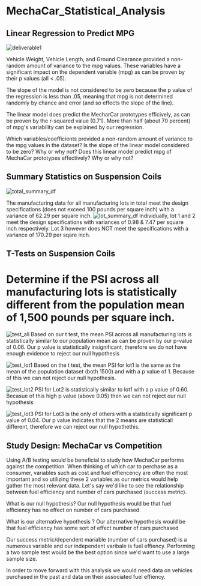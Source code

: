 # MechaCar_Statistical_Analysis

## Linear Regression to Predict MPG

![deliverable1]()

Vehicle Weight, Vehicle Length, and Ground Clearance provided a non-random amount of variance to the mpg values. These variables have a significant impact on the dependent variable (mpg) as can be proven by their p values (all < .05).

The slope of the model is not considered to be zero because the p value of the regression is less than .05, meaning that mpg is not determined randomly by chance and error (and so effects the slope of the line). 

The linear model does predict the MecharCar prototypes efficively, as can be proven by the r-squared value (0.71). More than half (about 70 percent) of mpg's variability can be explained by our regression.

Which variables/coefficients provided a non-random amount of variance to the mpg values in the dataset?
Is the slope of the linear model considered to be zero? Why or why not?
Does this linear model predict mpg of MechaCar prototypes effectively? Why or why not?

## Summary Statistics on Suspension Coils
![total_summary_df]()

The manufacturing data for all manufacturing lots in total meet the design specifications (does not exceed 100 pounds per square inch) with a variance of 62.29 per square inch. 
![lot_summary_df]()
Individually, lot 1 and 2 meet the design specifications with variances of  0.98 & 7.47 per square inch respectively. Lot 3 however does NOT meet the specifications with a variance of  170.29 per sqare inch. 

## T-Tests on Suspension Coils

# Determine if the PSI across all manufacturing lots is statistically different from the population mean of 1,500 pounds per square inch.

![test_all]()
Based on our t test, the mean PSI across all manufacturing lots is statistically similar to our population mean as can be proven by our p-value of 0.06. Our p value is statistically insignificant, therefore we do not have enough evidence to reject our null hypothesis 

![test_lot1]()
Based on the t test, the mean PSI for lot1 is the same as the mean of the population dataset (both 1500) and with a p value of 1. Because of this we can not reject our null hypothesis. 

![test_lot2]()
PSI for Lot2 is statistically similar to lot1 with a p value of 0.60. Becasue of this high p value (above 0.05) then we can not reject our null hypothesis 

![test_lot3]()
PSI for Lot3 is the only of others with a statistically significant p value of 0.04. Our p value indicates that the 2 means are statisticall different, therefore we can reject our null hypothethis. 

## Study Design: MechaCar vs Competition

Using A/B testing would be beneficial to study how MechaCar performs against the competition. When thinking of which car to perchase as a consumer, variables such as cost and fuel effiencency are often the most important and so utilizing these 2 variables as our metrics would help gather the most relevant data. Let's say we'd like to see the relationship between fuel efficiency and number of cars purchased  (success metric). 

What is our null hypothesis?
Our null hypothesis would be that fuel efficiency has no effect on number of cars purchased

What is our alternative hypothesis ?
Our alternative hypothesis would be that fuel efficiency has some sort of effect number of cars purchased

Our success metric/dependent mariable (number of cars purchased) is a numerous variable and our independent varibale is fuel effiency. Performing a two sample test would be the best option since we'd want to use a large sample size. 

In order to move forward with this analysis we would need data on vehicles purchased in the past and data on their associated fuel effiency. 
